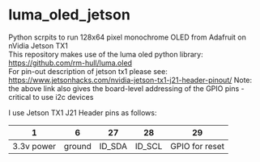 # luma_oled_jetson
Python scrpits to run 128x64 pixel monochrome OLED from Adafruit on nVidia Jetson TX1  
This repository makes use of the luma oled python library: https://github.com/rm-hull/luma.oled  
For pin-out description of jetson tx1 please see: https://www.jetsonhacks.com/nvidia-jetson-tx1-j21-header-pinout/ 
Note: the above link also gives the board-level addressing of the GPIO pins - critical to use i2c devices  
  
I use Jetson TX1 J21 Header pins as follows:  

|1|6|27|28|29|
|---------|--------|--------|---------|------------------|
|3.3v power|ground|ID_SDA|ID_SCL|GPIO for reset|

